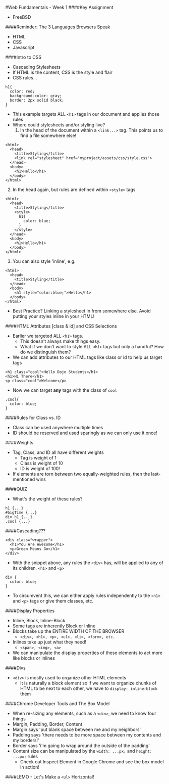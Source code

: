 #Web Fundamentals - Week 1
####Key Assignment
- FreeBSD

####Reminder: The 3 Languages Browsers Speak
- HTML
- CSS
- Javascript

####Intro to CSS
- Cascading Stylesheets
- If HTML is the content, CSS is the style and flair
- CSS rules...
```
h1{
  color: red;
  background-color: gray;
  border: 2px solid black;
}
```
- This example targets ALL `<h1>` tags in our document and applies those rules
- Where could stylesheets and/or styling live?
  1. In the head of the document within a `<link...>` tag.  This points us to find a file somewhere else!
```
<html>
  <head>
    <title>Styling</title>
    <link rel="stylesheet" href="myproject/assets/css/style.css">
  </head>
  <body>
    <h1>Hello</h1>
  </body>
</html>
```
  2. In the head again, but rules are defined within `<style>` tags
```
<html>
  <head>
    <title>Styling</title>
    <style>
      h1{
        color: blue;
      }
    </style>
  </head>
  <body>
    <h1>Hello</h1>
  </body>
</html>
```
  3. You can also style 'inline', e.g.
```
<html>
  <head>
    <title>Styling</title>
  </head>
  <body>
    <h1 style="color:blue;">Hello</h1>
  </body>
</html>
```
- Best Practice? Linking a stylesheet in from somewhere else.  Avoid putting your styles inline in your HTML!

####HTML Attributes [class & id] and CSS Selections
- Earlier we targeted ALL `<h1>` tags.
  - This doesn't always make things easy.
  - What if we don't want to style ALL `<h1>` tags but only a handful?  How do we distinguish them?
- We can add attributes to our HTML tags like class or id to help us target tags
```
<h1 class="cool">Hello Dojo Students</h1>
<h1>Hi There</h1>
<p class="cool">Welcome</p>
```
- Now we can target <b>any</b> tags with the class of `cool`
```
.cool{
  color: blue;
}
```
####Rules for Class vs. ID
- Class can be used anywhere multiple times
- ID should be reserved and used sparingly as we can only use it once!

####Weights
- Tag, Class, and ID all have different weights
  - Tag is weight of 1
  - Class is weight of 10
  - ID is weight of 100!
- If elements are torn between two equally-weighted rules, then the last-mentioned wins

####QUIZ
- What's the weight of these rules?
```
h1 {...}
#bigTime {...}
div h1 {...}
.cool {...}
```

####Cascading???
```
<div class="wrapper">
  <h1>You Are Awesome</h1>
  <p>Green Means Go</h1>
</div>
```
- With the snippet above, any rules the `<div>` has, will be applied to any of its children, `<h1>` and `<p>`
```
div {
  color: blue;
}
```
- To circumvent this, we can either apply rules independently to the `<h1>` and `<p>` tags or give them classes, etc.

####Display Properties
- Inline, Block, Inline-Block
- Some tags are inherently Block or Inline
- Blocks take up the ENTIRE WIDTH OF THE BROWSER
  - `<div>, <h1>, <p>, <ul>, <li>, <form>, etc.`
- Inlines take up just what they need!
  - `<span>, <img>, <a>`
- We can manipulate the display properties of these elements to act more like blocks or inlines

####Divs
- `<div>` is mostly used to organize other HTML elements
  - It is naturally a block element so if we want to organize chunks of HTML to be next to each other, we have to `display: inline-block` them

####Chrome Developer Tools and The Box Model
- When re-sizing any elements, such as a `<div>`, we need to know four things
- Margin, Padding, Border, Content
- Margin says 'put blank space between me and my neighbors'
- Padding says 'there needs to be more space between my contents and my borders!'
- Border says 'i'm going to wrap around the outside of the padding'
- Content size can be manipulated by the `width: ...px;` and `height: ...px;` rules
  - Check out Inspect Element in Google Chrome and see the box model in action!

####LEMO - Let's Make a `<ul>` Horizontal!

